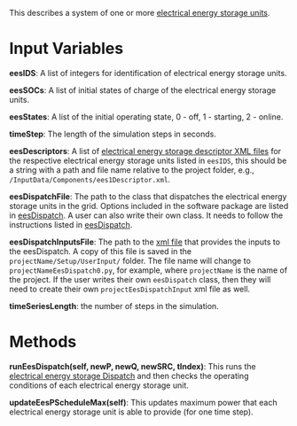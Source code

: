 This describes a system of one or more [electrical energy storage units](ElectricalEnergyStorage-Class). 

# Input Variables
**eesIDS**: A list of integers for identification of electrical energy storage units.

**eesSOCs**: A list of initial states of charge of the electrical energy storage units.

**eesStates**: A list of the initial operating state, 0 - off, 1 - starting, 2 - online.

**timeStep**: The length of the simulation steps in seconds. 

**eesDescriptors**: A list of [electrical energy storage descriptor XML files](eesDescriptor.xml-:-Electrical-Energy-Storage-System) for the respective electrical energy storage units listed in `eesIDS`, this should be a string with a path and file name  relative to the project folder, e.g., `/InputData/Components/ees1Descriptor.xml`.

**eesDispatchFile**: The path to the class that dispatches the electrical energy storage units in the grid. Options included in the software package are listed in [eesDispatch](eesDispatch). A user can also write their own class. It needs to follow the instructions listed in [eesDispatch](eesDispatch).

**eesDispatchInputsFile**: The path to the [xml file](eesDispatchInputs) that provides the inputs to the eesDispatch. A copy of this file is saved in the `projectName/Setup/UserInput/` folder. The file name will change to `projectNameEesDispatch0.py`, for example, where `projectName` is the name of the project.  If the user writes their own `eesDispatch` class, then they will need to create their own `projectEesDispatchInput` xml file as well.

**timeSeriesLength**: the number of steps in the simulation. 

# Methods
**runEesDispatch(self, newP, newQ, newSRC, tIndex)**: This runs the [electrical energy storage Dispatch](eesDispatch) and then checks the operating conditions of each electrical energy storage unit. 

**updateEesPScheduleMax(self)**: This updates maximum power that each electrical energy storage unit is able to provide (for one time step). 


